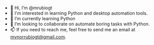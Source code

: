 - 👋 Hi, I’m @mrubiogt
- 👀 I'm interested in learning Python and desktop automation tools.
- 🌱 I’m currently learning Python
- 💞️ I’m looking to collaborate on automate boring tasks with Python.
- 📫 If you need to reach me, feel free to send me an email at mynorrubiogt@gmail.com.

<!---
mrubiogt/mrubiogt is a ✨ special ✨ repository because its `README.md` (this file) appears on your GitHub profile.
You can click the Preview link to take a look at your changes.
--->
